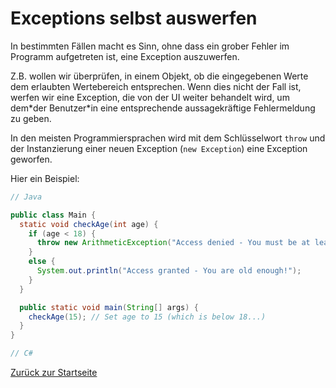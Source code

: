 # Exceptions selbst auswerfen

In bestimmten Fällen macht es Sinn, ohne dass ein grober Fehler im Programm aufgetreten ist, eine Exception auszuwerfen. 

Z.B. wollen wir überprüfen, in einem Objekt, ob die eingegebenen Werte dem erlaubten Wertebereich entsprechen. Wenn dies nicht der Fall ist, werfen wir eine Exception, die von der UI weiter behandelt wird, um dem\*der Benutzer\*in eine entsprechende aussagekräftige Fehlermeldung zu geben.

In den meisten Programmiersprachen wird mit dem Schlüsselwort `throw` und der Instanzierung einer neuen Exception (`new Exception`) eine Exception geworfen.

Hier ein Beispiel:

```java
// Java 

public class Main {
  static void checkAge(int age) {
    if (age < 18) {
      throw new ArithmeticException("Access denied - You must be at least 18 years old.");
    }
    else {
      System.out.println("Access granted - You are old enough!");
    }
  }

  public static void main(String[] args) {
    checkAge(15); // Set age to 15 (which is below 18...)
  }
}
```

```csharp
// C# 

```

[Zurück zur Startseite](README.md)